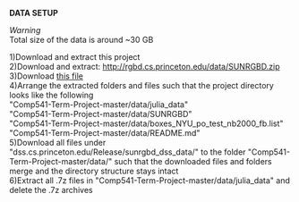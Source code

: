 **DATA SETUP**  

*Warning*  
Total size of the data is around ~30 GB  

1)Download and extract this project  
2)Download and extract: http://rgbd.cs.princeton.edu/data/SUNRGBD.zip  
3)Download [this file](http://dss.cs.princeton.edu/Release/result/proposal/RPN_NYU/boxes_NYU_po_test_nb2000_fb.list)  
4)Arrange the extracted folders and files such that the project directory looks like the following  
"Comp541-Term-Project-master/data/julia_data"   
"Comp541-Term-Project-master/data/SUNRGBD"  
"Comp541-Term-Project-master/data/boxes_NYU_po_test_nb2000_fb.list"  
"Comp541-Term-Project-master/data/README.md"  
5)Download all files under "dss.cs.princeton.edu/Release/sunrgbd_dss_data/" to the folder "Comp541-Term-Project-master/data/" such that the downloaded files and folders merge and the directory structure stays intact  
6)Extract all .7z files in "Comp541-Term-Project-master/data/julia_data" and delete the .7z archives  
